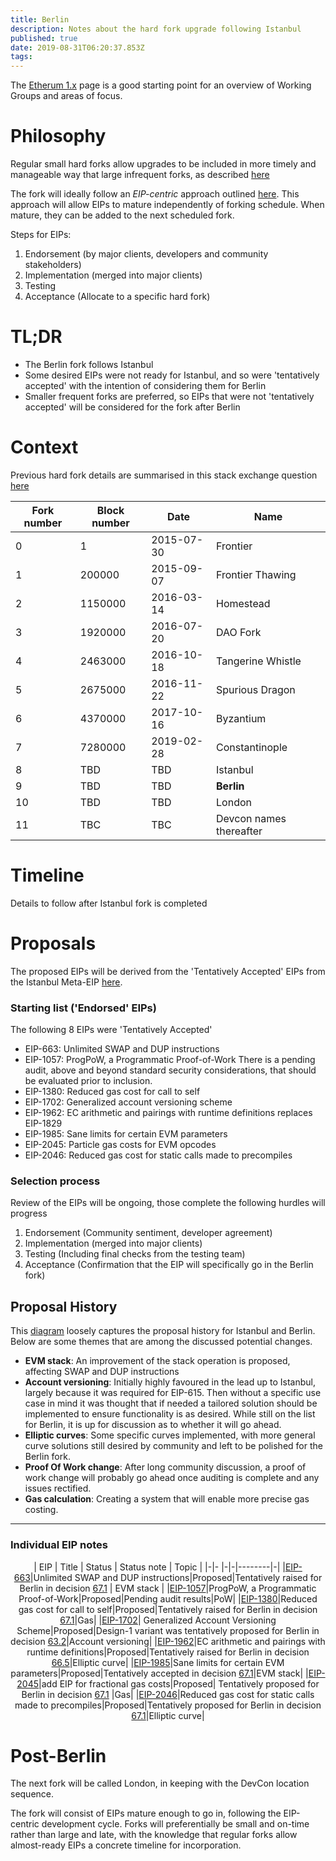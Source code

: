 ```yaml
---
title: Berlin
description: Notes about the hard fork upgrade following Istanbul
published: true
date: 2019-08-31T06:20:37.853Z
tags: 
---
```


The [Etherum 1.x](/eth1/eth1.md) page is a good starting point for an overview of Working Groups and areas of focus.

# Philosophy

Regular small hard forks allow upgrades to be included in more timely and manageable way that large infrequent forks, as described [here](https://ethereum-magicians.org/t/more-frequent-smaller-hardforks-vs-less-frequent-larger-ones/2929/28) 

The fork will ideally follow an *EIP-centric* approach outlined [here](https://notes.ethereum.org/@holiman/S1ELAYY7S?type=view). This approach will allow EIPs to mature independently of forking schedule. When mature, they can be added to the next scheduled fork.

Steps for EIPs:
1. Endorsement (by major clients, developers and community stakeholders)
2. Implementation (merged into major clients)
3. Testing
4. Acceptance (Allocate to a specific hard fork)

# TL;DR

- The Berlin fork follows Istanbul 
- Some desired EIPs were not ready for Istanbul, and so were 'tentatively accepted' with the intention of considering them for Berlin
- Smaller frequent forks are preferred, so EIPs that were not 'tentatively accepted' will be considered for the fork after Berlin

# Context

Previous hard fork details are summarised in this stack exchange question [here](https://ethereum.stackexchange.com/questions/13014/please-provide-a-summary-of-the-ethereum-hard-forks)

| Fork number | Block number | Date | Name |
|---|---|---|---|
|0|1|2015-07-30|Frontier|
|1|200000|2015-09-07|Frontier Thawing|
|2|1150000|2016-03-14|Homestead|
|3|1920000|2016-07-20|DAO Fork|
|4|2463000|2016-10-18|Tangerine Whistle|
|5|2675000|2016-11-22|Spurious Dragon|
|6|4370000|2017-10-16|Byzantium|
|7|7280000|2019-02-28|Constantinople|
|8|TBD|TBD|Istanbul|
|9|TBD|TBD|**Berlin**|
|10|TBD|TBD|London|
|11|TBC|TBC|Devcon names thereafter|


# Timeline
Details to follow after Istanbul fork is completed

# Proposals

The proposed EIPs will be derived from the 'Tentatively Accepted' EIPs from the Istanbul Meta-EIP [here](https://eips.ethereum.org/EIPS/eip-1679).

### Starting list ('Endorsed' EIPs)

The following 8 EIPs were 'Tentatively Accepted'
- EIP-663: Unlimited SWAP and DUP instructions
- EIP-1057: ProgPoW, a Programmatic Proof-of-Work
There is a pending audit, above and beyond standard security considerations, that should be evaluated prior to inclusion.
- EIP-1380: Reduced gas cost for call to self
- EIP-1702: Generalized account versioning scheme
- EIP-1962: EC arithmetic and pairings with runtime definitions
replaces EIP-1829
- EIP-1985: Sane limits for certain EVM parameters
- EIP-2045: Particle gas costs for EVM opcodes
- EIP-2046: Reduced gas cost for static calls made to precompiles

### Selection process

Review of the EIPs will be ongoing, those complete the following hurdles will progress
1. Endorsement (Community sentiment, developer agreement)
2. Implementation (merged into major clients)
3. Testing (Including final checks from the testing team)
4. Acceptance (Confirmation that the EIP will specifically go in the Berlin fork)

## Proposal History

This [diagram](https://docs.google.com/drawings/d/1K40GGAcNGjWhe9I0G4AIgGxppgLiL5_gdFcg9lG2YWI/edit?usp=sharing) loosely captures the proposal history for Istanbul and Berlin. Below are some themes that are among the discussed potential changes.

- **EVM stack**: An improvement of the stack operation is proposed, affecting SWAP and DUP instructions
- **Account versioning**: Initially highly favoured in the lead up to Istanbul, largely because it was required for EIP-615. Then without a specific use case in mind it was thought that if needed a tailored solution should be implemented to ensure functionality is as desired. While still on the list for Berlin, it is up for discussion as to whether it will go ahead.
- **Elliptic curves**: Some specific curves implemented, with more general curve solutions still desired by community and left to be polished for the Berlin fork.
- **Proof Of Work change**: After long community discussion, a proof of work change will probably go ahead once auditing is complete and any issues rectified.
- **Gas calculation**: Creating a system that will enable more precise gas costing.

---------

### Individual EIP notes

<div align="center">

| EIP | Title | Status | Status note | Topic |
|-|- |-|-|--------|-|
|[EIP-663](https://eips.ethereum.org/EIPS/eip-663)|Unlimited SWAP and DUP instructions|Proposed|Tentatively raised for Berlin in decision [67.1](https://github.com/ethereum/pm/blob/master/All%20Core%20Devs%20Meetings/Meeting%2067.md)  | EVM stack |
|[EIP-1057](https://eips.ethereum.org/EIPS/eip-1057)|ProgPoW, a Programmatic Proof-of-Work|Proposed|Pending audit results|PoW|
|[EIP-1380](https://eips.ethereum.org/EIPS/eip-1380)|Reduced gas cost for call to self|Proposed|Tentatively raised for Berlin in decision [67.1](https://github.com/ethereum/pm/blob/master/All%20Core%20Devs%20Meetings/Meeting%2067.md)|Gas|
|[EIP-1702](https://eips.ethereum.org/EIPS/eip-1702)| Generalized Account Versioning Scheme|Proposed|Design-1 variant was tentatively proposed for Berlin in decision [63.2](https://github.com/ethereum/pm/blob/master/All%20Core%20Devs%20Meetings/Meeting%2063.md)|Account versioning|
|[EIP-1962](https://eips.ethereum.org/EIPS/eip-1962)|EC arithmetic and pairings with runtime definitions|Proposed|Tentatively raised for Berlin in decision [66.5](https://github.com/ethereum/pm/blob/master/All%20Core%20Devs%20Meetings/Meeting%2066.md)|Elliptic curve|
|[EIP-1985](https://eips.ethereum.org/EIPS/eip-1985)|Sane limits for certain EVM parameters|Proposed|Tentatively accepted in decision [67.1](https://github.com/ethereum/pm/blob/master/All%20Core%20Devs%20Meetings/Meeting%2067.md)|EVM stack|
|[EIP-2045](https://eips.ethereum.org/EIPS/eip-2045)|add EIP for fractional gas costs|Proposed| Tentatively proposed for Berlin in decision [67.1](https://github.com/ethereum/pm/blob/master/All%20Core%20Devs%20Meetings/Meeting%2067.md)	|Gas|
|[EIP-2046](https://eips.ethereum.org/EIPS/eip-2046)|Reduced gas cost for static calls made to precompiles|Proposed|Tentatively proposed for Berlin in decision [67.1](https://github.com/ethereum/pm/blob/master/All%20Core%20Devs%20Meetings/Meeting%2067.md)|Elliptic curve|


</div>

# Post-Berlin

The next fork will be called London, in keeping with the DevCon location sequence. 

The fork will consist of EIPs mature enough to go in, following the EIP-centric development cycle. Forks will preferentially be small and on-time rather than large and late, with the knowledge that regular forks allow almost-ready EIPs a concrete timeline for incorporation.
